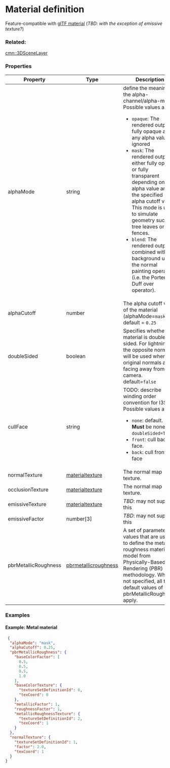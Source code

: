 # Material definition

Feature-compatible with [glTF material](https://github.com/KhronosGroup/glTF/tree/master/specification/2.0#materials) (_TBD: with the exception of emissive texture?_)

### Related:

[cmn::3DSceneLayer](3DSceneLayer.cmn.md)
### Properties

| Property | Type | Description |
| --- | --- | --- |
| alphaMode | string | define the meaning of the alpha-channel/alpha-mask<div>Possible values are:<ul><li>`opaque`: The rendered output is fully opaque and any alpha value is ignored</li><li>`mask`: The rendered output is either fully opaque or fully transparent depending on the alpha value and the specified alpha cutoff value. This mode is used to simulate geometry such as tree leaves or wire fences.</li><li>`blend`: The rendered output is combined with the background using the normal painting operation (i.e. the Porter and Duff over operator).</li></ul></div> |
| alphaCutoff | number | The alpha cutoff value of the material (alphaMode=`mask`) default = `0.25` |
| doubleSided | boolean | Specifies whether the material is double sided. For lightning, the opposite normals will be used when original normals are facing away from the camera. default=`false` |
| cullFace | string | TODO: describe winding order convention for I3S<div>Possible values are:<ul><li>`none`: default. **Must** be none if `doubleSided=True`</li><li>`front`: cull back-face. </li><li>`back`: cull front-face</li></ul></div> |
| normalTexture | [materialtexture](materialtexture.cmn.md) | The normal map texture. |
| occlusionTexture | [materialtexture](materialtexture.cmn.md) | The normal map texture. |
| emissiveTexture | [materialtexture](materialtexture.cmn.md) | _TBD_: may not support this |
| emissiveFactor | number[3] | _TBD_: may not support this |
| pbrMetallicRoughness | [pbrmetallicroughness](pbrmetallicroughness.cmn.md) | A set of parameter values that are used to define the metallic-roughness material model from Physically-Based Rendering (PBR) methodology. When not specified, all the default values of pbrMetallicRoughness apply. |

### Examples 

#### Example: Metal material 

```json
 {
  "alphaMode": "mask",
  "alphaCutoff": 0.25,
  "pbrMetallicRoughness": {
    "baseColorFactor": [
      0.5,
      0.5,
      0.5,
      1.0
    ],
    "baseColorTexture": {
      "textureSetDefinitionId": 0,
      "texCoord": 0
    },
    "metallicFactor": 1,
    "roughnessFactor": 1,
    "metallicRoughnessTexture": {
      "textureSetDefinitionId": 2,
      "texCoord": 1
    }
  },
  "normalTexture": {
    "textureSetDefinitionId": 1,
    "factor": 2.0,
    "texCoord": 1
  }
} 
```

